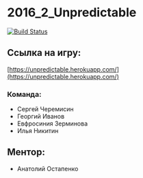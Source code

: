 
# 2016_2_Unpredictable

[![Build Status](https://travis-ci.org/frontend-park-mail-ru/2016_2_Unpredictable.svg?branch=master)](https://travis-ci.org/frontend-park-mail-ru/2016_2_Unpredictable)

## Ссылка на игру:
[https://unpredictable.herokuapp.com/](https://unpredictable.herokuapp.com/)


### Команда:
- Сергей Черемисин
- Георгий Иванов
- Евфросиния Зерминова
- Илья Никитин


## Ментор:
- Анатолий Остапенко
